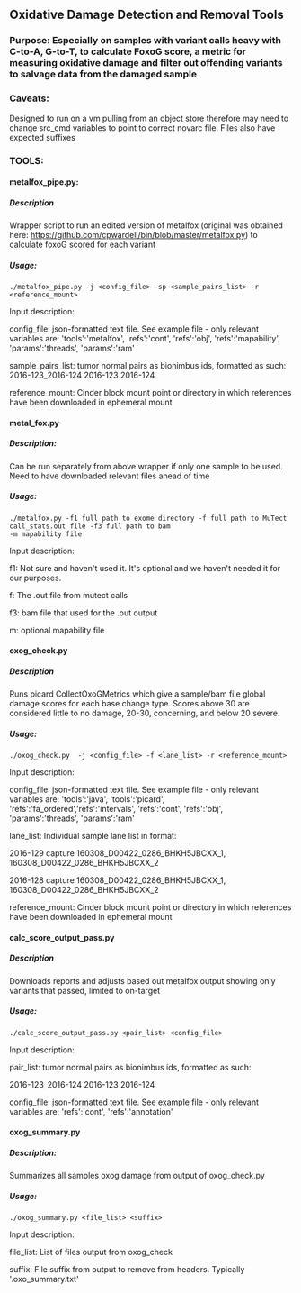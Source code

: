 ## Oxidative Damage Detection and Removal Tools
### Purpose: Especially on samples with variant calls heavy with C-to-A, G-to-T, to calculate FoxoG score, a metric for measuring oxidative damage and filter out offending variants to salvage data from the damaged sample

### Caveats:
Designed to run on a vm pulling from an object store therefore may need to change src_cmd variables to point to correct
novarc file.  Files also have expected suffixes

### TOOLS:

#### metalfox_pipe.py:
##### Description
Wrapper script to run an edited version of metalfox (original was obtained here:
https://github.com/cpwardell/bin/blob/master/metalfox.py) to calculate foxoG scored for each variant
##### Usage:

 ```
 ./metalfox_pipe.py -j <config_file> -sp <sample_pairs_list> -r <reference_mount> 
 ```

 Input description:

 config_file: json-formatted text file.  See example file - only relevant variables are:
 'tools':'metalfox', 'refs':'cont', 'refs':'obj', 'refs':'mapability', 'params':'threads', 'params':'ram'
 
 sample_pairs_list: tumor normal pairs as bionimbus ids, formatted as such:
 2016-123_2016-124  2016-123    2016-124
 
 reference_mount: Cinder block mount point or directory in which references have been downloaded in ephemeral mount

#### metal_fox.py
##### Description:
Can be run separately from above wrapper if only one sample to be used.  Need to have downloaded relevant files ahead
 of time
##### Usage:

```
./metalfox.py -f1 full path to exome directory -f full path to MuTect call_stats.out file -f3 full path to bam
-m mapability file
```

Input description:

f1:  Not sure and haven't used it.  It's optional and we haven't needed it for our purposes.

f: The .out file from mutect calls

f3: bam file that used for the .out output

m: optional mapability file
 
#### oxog_check.py
##### Description
 Runs picard CollectOxoGMetrics which give a sample/bam file global damage scores for each base change type.  Scores 
 above 30 are considered little to no damage, 20-30, concerning, and below 20 severe.
##### Usage: 

```
./oxog_check.py  -j <config_file> -f <lane_list> -r <reference_mount>
 ```

 Input description:

 config_file: json-formatted text file.  See example file - only relevant variables are:
 'tools':'java', 'tools':'picard', 'refs':'fa_ordered','refs':'intervals', 'refs':'cont', 'refs':'obj',
 'params':'threads', 'params':'ram'
 
 lane_list: Individual sample lane list in format:

 2016-129	capture	160308_D00422_0286_BHKH5JBCXX_1, 160308_D00422_0286_BHKH5JBCXX_2

 2016-128	capture	160308_D00422_0286_BHKH5JBCXX_1, 160308_D00422_0286_BHKH5JBCXX_2
 
 reference_mount: Cinder block mount point or directory in which references have been downloaded in ephemeral mount
 
#### calc_score_output_pass.py
##### Description
Downloads reports and adjusts based out metalfox output showing only variants that passed, limited to on-target
##### Usage:

```
./calc_score_output_pass.py <pair_list> <config_file>
```
 Input description:

pair_list: tumor normal pairs as bionimbus ids, formatted as such:

 2016-123_2016-124  2016-123    2016-124
 
 config_file: json-formatted text file.  See example file - only relevant variables are: 'refs':'cont', 'refs':'annotation'

#### oxog_summary.py
##### Description:
Summarizes all samples oxog damage from output of oxog_check.py
##### Usage:

```
./oxog_summary.py <file_list> <suffix>
```
 
 Input description:
 
 file_list: List of files output from oxog_check
 
 suffix: File suffix from output to remove from headers.  Typically '.oxo_summary.txt'
